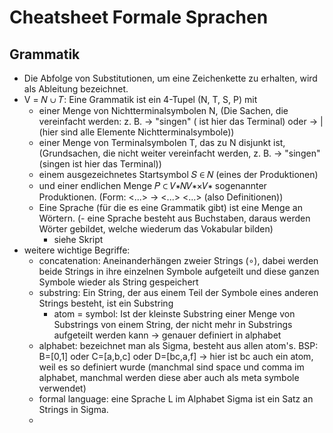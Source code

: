 # Cheatsheet Formale Sprachen

## Grammatik

- Die Abfolge von Substitutionen, um eine Zeichenkette zu erhalten, wird als Ableitung bezeichnet.
- V = 𝑁 ∪ 𝑇: Eine Grammatik ist ein 4-Tupel (N, T, S, P) mit
    - einer Menge von Nichtterminalsymbolen N, (Die Sachen, die vereinfacht werden: z. B. <Verb> → "singen" (<Verb> ist
      hier das Terminal) oder <Wort> → <Verb> | <Subjekt> (hier sind alle Elemente Nichtterminalsymbole))
    - einer Menge von Terminalsymbolen T, das zu N disjunkt ist, (Grundsachen, die nicht weiter vereinfacht werden, z.
      B. <Verb> → "singen" (singen ist hier das Terminal))
    - einem ausgezeichnetes Startsymbol 𝑆 ∈ 𝑁 (eines der Produktionen)
    - und einer endlichen Menge 𝑃 ⊂ 𝑉∗𝑁𝑉∗×𝑉∗ sogenannter Produktionen. (Form: <...> -> <...> <...> (also
      Definitionen))
    - Eine Sprache (für die es eine Grammatik gibt) ist eine Menge an Wörtern.
      (- eine Sprache besteht aus Buchstaben, daraus werden Wörter gebildet, welche wiederum das Vokabular bilden)
        - siehe Skript
- weitere wichtige Begriffe:
    - concatenation: Aneinanderhängen zweier Strings (∘), dabei werden beide Strings in ihre einzelnen Symbole
      aufgeteilt und diese ganzen Symbole wieder als String gespeichert
    - substring: Ein String, der aus einem Teil der Symbole eines anderen Strings besteht, ist ein Substring
        - atom = symbol: Ist der kleinste Substring einer Menge von Substrings von einem String, der nicht mehr in
          Substrings aufgeteilt werden kann → genauer definiert in alphabet
    - alphabet: bezeichnet man als Sigma, besteht aus allen atom's. BSP: B=[0,1] oder C=[a,b,c] oder D=[bc,a,f] → hier
      ist bc auch ein atom, weil es so definiert wurde (manchmal sind space und comma im alphabet, manchmal werden diese
      aber auch als meta symbole verwendet)
    - formal language: eine Sprache L im Alphabet Sigma ist ein Satz an Strings in Sigma.
    - 